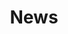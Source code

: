 ---
draft: true
title: News
description: 'News from Erwin National Fish Hatchery.'
query: 'Erwin National Fish Hatchery'
section: wildlife
type: field-station
facebook: ErwinNFH
nav: Wildlife
tags:
    - 'Erwin National Fish Hatchery'
updated: 'February 6th, 2019'
---